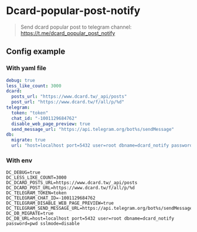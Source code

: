 # Dcard-popular-post-notify

> Send dcard popular post to telegram channel: <https://t.me/dcard_popular_post_notify>

## Config example

### With yaml file

```yaml
debug: true
less_like_count: 3000
dcard:
  posts_url: "https://www.dcard.tw/_api/posts"
  post_url: "https://www.dcard.tw/f/all/p/%d"
telegram:
  token: "token"
  chat_id: "-1001129684762"
  disable_web_page_preview: true
  send_message_url: "https://api.telegram.org/bot%s/sendMessage"
db:
  migrate: true
  url: "host=localhost port=5432 user=root dbname=dcard_notify password=pwd sslmode=disable"
```

### With env

```env
DC_DEBUG=true
DC_LESS_LIKE_COUNT=3000
DC_DCARD_POSTS_URL=https://www.dcard.tw/_api/posts
DC_DCARD_POST_URL=https://www.dcard.tw/f/all/p/%d
DC_TELEGRAM_TOKEN=token
DC_TELEGRAM_CHAT_ID=-1001129684762
DC_TELEGRAM_DISABLE_WEB_PAGE_PREVIEW=true
DC_TELEGRAM_SEND_MESSAGE_URL=https://api.telegram.org/bot%s/sendMessage
DC_DB_MIGRATE=true
DC_DB_URL=host=localhost port=5432 user=root dbname=dcard_notify password=pwd sslmode=disable
```
